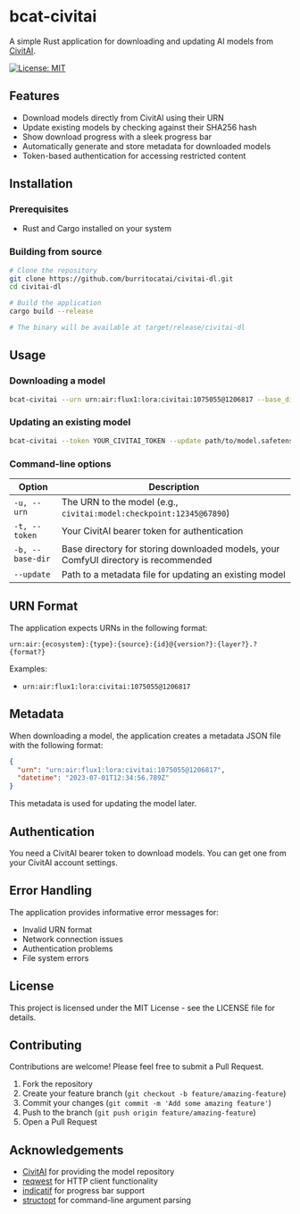 # bcat-civitai

A simple Rust application for downloading and updating AI models from [CivitAI](https://civitai.com/).

[![License: MIT](https://img.shields.io/badge/License-MIT-yellow.svg)](https://opensource.org/licenses/MIT)

## Features

- Download models directly from CivitAI using their URN
- Update existing models by checking against their SHA256 hash
- Show download progress with a sleek progress bar
- Automatically generate and store metadata for downloaded models
- Token-based authentication for accessing restricted content

## Installation

### Prerequisites

- Rust and Cargo installed on your system

### Building from source

```bash
# Clone the repository
git clone https://github.com/burritocatai/civitai-dl.git
cd civitai-dl

# Build the application
cargo build --release

# The binary will be available at target/release/civitai-dl
```

## Usage

### Downloading a model

```bash
bcat-civitai --urn urn:air:flux1:lora:civitai:1075055@1206817 --base_dir /comfyui/ComfyUI/models --token YOUR_CIVITAI_TOKEN
```

### Updating an existing model

```bash
bcat-civitai --token YOUR_CIVITAI_TOKEN --update path/to/model.safetensors.metadata.json
```

### Command-line options

| Option | Description |
|--------|-------------|
| `-u, --urn` | The URN to the model (e.g., `civitai:model:checkpoint:12345@67890`) |
| `-t, --token` | Your CivitAI bearer token for authentication |
| `-b, --base-dir` | Base directory for storing downloaded models, your ComfyUI directory is recommended |
| `--update` | Path to a metadata file for updating an existing model |

## URN Format

The application expects URNs in the following format:

```
urn:air:{ecosystem}:{type}:{source}:{id}@{version?}:{layer?}.?{format?}
```

Examples:
- `urn:air:flux1:lora:civitai:1075055@1206817`

## Metadata

When downloading a model, the application creates a metadata JSON file with the following format:

```json
{
  "urn": "urn:air:flux1:lora:civitai:1075055@1206817",
  "datetime": "2023-07-01T12:34:56.789Z"
}
```

This metadata is used for updating the model later.

## Authentication

You need a CivitAI bearer token to download models. You can get one from your CivitAI account settings.

## Error Handling

The application provides informative error messages for:
- Invalid URN format
- Network connection issues
- Authentication problems
- File system errors

## License

This project is licensed under the MIT License - see the LICENSE file for details.

## Contributing

Contributions are welcome! Please feel free to submit a Pull Request.

1. Fork the repository
2. Create your feature branch (`git checkout -b feature/amazing-feature`)
3. Commit your changes (`git commit -m 'Add some amazing feature'`)
4. Push to the branch (`git push origin feature/amazing-feature`)
5. Open a Pull Request

## Acknowledgements

- [CivitAI](https://civitai.com/) for providing the model repository
- [reqwest](https://crates.io/crates/reqwest) for HTTP client functionality
- [indicatif](https://crates.io/crates/indicatif) for progress bar support
- [structopt](https://crates.io/crates/structopt) for command-line argument parsing
